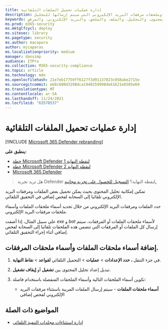 ```yaml
---
title: إدارة عمليات تحميل الملفات التلقائية
description: تمكين تحليل المحتوى وتكوين ملحق الملف وملحقات مرفقات البريد الإلكتروني التي سيتم إرسالها للتحليل
keywords: التنفيذ التلقائي، والملف، والتحميلات، والمحتوى، والتحليل، والملف، والملحق، والبريد الإلكتروني، والمرفق
ms.prod: m365-security
ms.mktglfcycl: deploy
ms.sitesec: library
ms.pagetype: security
ms.author: macapara
author: mjcaparas
ms.localizationpriority: medium
manager: dansimp
audience: ITPro
ms.collection: M365-security-compliance
ms.topic: article
ms.technology: mde
ms.openlocfilehash: 21e7eb17759ff6127f3d91137023c058abe2715e
ms.sourcegitcommit: eb8c600d3298dca1940259998de61621e6505e69
ms.translationtype: MT
ms.contentlocale: ar-SA
ms.lasthandoff: 11/24/2021
ms.locfileid: "63570537"
---
```

# <a name="manage-automation-file-uploads"></a>إدارة عمليات تحميل الملفات التلقائية

[!INCLUDE [Microsoft 365 Defender rebranding](../../includes/microsoft-defender.md)]

**ينطبق على:**
- [خطة Microsoft Defender لنقطة النهاية 1](https://go.microsoft.com/fwlink/p/?linkid=2154037)
- [خطة Microsoft Defender لنقطة النهاية 2](https://go.microsoft.com/fwlink/p/?linkid=2154037)
- [Microsoft 365 Defender](https://go.microsoft.com/fwlink/?linkid=2118804)

> هل تريد تجربة Defender لنقطة النهاية؟ [التسجيل للحصول على تجربة مجانية.](https://signup.microsoft.com/create-account/signup?products=7f379fee-c4f9-4278-b0a1-e4c8c2fcdf7e&ru=https://aka.ms/MDEp2OpenTrial?ocid=docs-wdatp-automationefileuploads-abovefoldlink)

تمكين إمكانية تحليل المحتوى بحيث يمكن تحميل بعض الملفات ومرفقات البريد الإلكتروني تلقائيا إلى السحابة لفحص إضافي في التحقيق التلقائي.

حدد الملفات ومرفقات البريد الإلكتروني من خلال تحديد أسماء ملحقات الملفات وأسماء ملحقات مرفقات البريد الإلكتروني.

على سبيل المثال، إذا أضفت *exe* و *bat* لأسماء ملحقات الملفات أو المرفقات، سيتم إرسال كل الملفات أو المرفقات التي تتضمن هذه الملحقات تلقائيا إلى السحابة لفحص إضافي أثناء إجراء التحقيق التلقائي.

## <a name="add-file-extension-names-and-attachment-extension-names"></a>إضافة أسماء ملحقات الملفات وأسماء ملحقات المرفقات.

1. في جزء التنقل **، حدد الإعدادات** \> **عمليات** \> التحميل التلقائي **لقواعد** \> **نقاط النهاية**.

2. تبديل إعداد تحليل المحتوى بين **تشغيل** أو **إيقاف تشغيل**.

3. تكوين أسماء الملحقات التالية وأسماء الملحقات المنفصلة باستخدام فاصلة:
   - **أسماء ملحقات الملفات** - سيتم إرسال الملفات المريبة باستثناء مرفقات البريد الإلكتروني لفحص إضافي

## <a name="related-topics"></a>المواضيع ذات الصلة

- [إدارة استثناءات مجلدات التنفيذ التلقائي](manage-automation-folder-exclusions.md)
